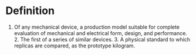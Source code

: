 # Definition

1.  Of any mechanical device, a production model suitable for complete
    evaluation of mechanical and electrical form, design, and
    performance. 2. The first of a series of similar devices. 3. A
    physical standard to which replicas are compared, as the prototype
    kilogram.
